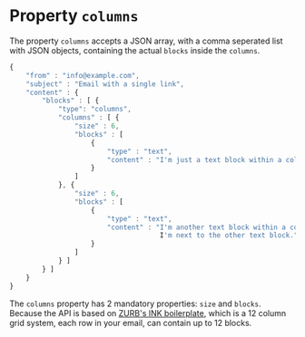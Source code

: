 # Property `columns`

The property `columns` accepts a JSON array, with a comma seperated list with 
JSON objects, containing the actual `blocks` inside the `columns`.

```javascript
{
    "from" : "info@example.com",
    "subject" : "Email with a single link",
    "content" : {
        "blocks" : [ {
            "type": "columns",
            "columns" : [ {
                "size" : 6,
                "blocks" : [
                    {
                        "type" : "text",
                        "content" : "I'm just a text block within a column."
                    }
                ]
            }, {
                "size" : 6,
                "blocks" : [
                    {
                        "type" : "text",
                        "content" : "I'm another text block within a column,
                                     I'm next to the other text block."
                    }
                ]
            } ]
        } ]
    }
}
```

The `columns` property has 2 mandatory properties: `size` and `blocks`. Because
the API is based on [ZURB's INK boilerplate](http://zurb.com/ink/docs.php "visit docs of the email boilerplate template"), 
which is a 12 column grid system, each row in your email, can contain up to 12 blocks.
